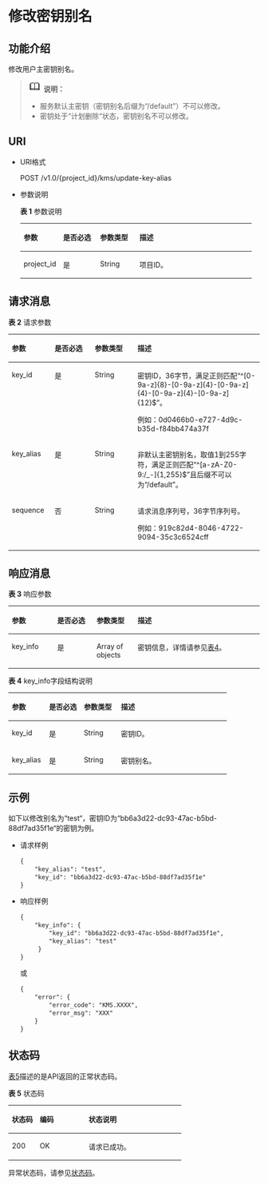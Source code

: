 # 修改密钥别名<a name="dew_02_0026"></a>

## 功能介绍<a name="section6685482991125"></a>

修改用户主密钥别名。

>![](public_sys-resources/icon-note.gif) **说明：** 
>-   服务默认主密钥（密钥别名后缀为“/default”）不可以修改。
>-   密钥处于“计划删除“状态，密钥别名不可以修改。

## URI<a name="section3191906891125"></a>

-   URI格式

    POST /v1.0/\{project\_id\}/kms/update-key-alias

-   参数说明

    **表 1**  参数说明

    <a name="table6116459691125"></a>
    <table><thead align="left"><tr id="row2741617991125"><th class="cellrowborder" valign="top" width="17%" id="mcps1.2.5.1.1"><p id="p611804291125"><a name="p611804291125"></a><a name="p611804291125"></a>参数</p>
    </th>
    <th class="cellrowborder" valign="top" width="16%" id="mcps1.2.5.1.2"><p id="p2579942291125"><a name="p2579942291125"></a><a name="p2579942291125"></a>是否必选</p>
    </th>
    <th class="cellrowborder" valign="top" width="17%" id="mcps1.2.5.1.3"><p id="p937843891125"><a name="p937843891125"></a><a name="p937843891125"></a>参数类型</p>
    </th>
    <th class="cellrowborder" valign="top" width="50%" id="mcps1.2.5.1.4"><p id="p2145602791125"><a name="p2145602791125"></a><a name="p2145602791125"></a>描述</p>
    </th>
    </tr>
    </thead>
    <tbody><tr id="row6021661291125"><td class="cellrowborder" valign="top" width="17%" headers="mcps1.2.5.1.1 "><p id="p4570740291125"><a name="p4570740291125"></a><a name="p4570740291125"></a>project_id</p>
    </td>
    <td class="cellrowborder" valign="top" width="16%" headers="mcps1.2.5.1.2 "><p id="p1131205291125"><a name="p1131205291125"></a><a name="p1131205291125"></a>是</p>
    </td>
    <td class="cellrowborder" valign="top" width="17%" headers="mcps1.2.5.1.3 "><p id="p4386100291125"><a name="p4386100291125"></a><a name="p4386100291125"></a>String</p>
    </td>
    <td class="cellrowborder" valign="top" width="50%" headers="mcps1.2.5.1.4 "><p id="p6308031091125"><a name="p6308031091125"></a><a name="p6308031091125"></a>项目ID。</p>
    </td>
    </tr>
    </tbody>
    </table>


## 请求消息<a name="section3085187891125"></a>

**表 2**  请求参数

<a name="table6419419691821"></a>
<table><thead align="left"><tr id="row3033405791821"><th class="cellrowborder" valign="top" width="17%" id="mcps1.2.5.1.1"><p id="p4113955391821"><a name="p4113955391821"></a><a name="p4113955391821"></a>参数</p>
</th>
<th class="cellrowborder" valign="top" width="16%" id="mcps1.2.5.1.2"><p id="p476054391821"><a name="p476054391821"></a><a name="p476054391821"></a>是否必选</p>
</th>
<th class="cellrowborder" valign="top" width="17%" id="mcps1.2.5.1.3"><p id="p4396951091821"><a name="p4396951091821"></a><a name="p4396951091821"></a>参数类型</p>
</th>
<th class="cellrowborder" valign="top" width="50%" id="mcps1.2.5.1.4"><p id="p5005970191821"><a name="p5005970191821"></a><a name="p5005970191821"></a>描述</p>
</th>
</tr>
</thead>
<tbody><tr id="row2830395191821"><td class="cellrowborder" valign="top" width="17%" headers="mcps1.2.5.1.1 "><p id="p3801801143225"><a name="p3801801143225"></a><a name="p3801801143225"></a>key_id</p>
</td>
<td class="cellrowborder" valign="top" width="16%" headers="mcps1.2.5.1.2 "><p id="p46233878143225"><a name="p46233878143225"></a><a name="p46233878143225"></a>是</p>
</td>
<td class="cellrowborder" valign="top" width="17%" headers="mcps1.2.5.1.3 "><p id="p7551153620218"><a name="p7551153620218"></a><a name="p7551153620218"></a>String</p>
</td>
<td class="cellrowborder" valign="top" width="50%" headers="mcps1.2.5.1.4 "><p id="p53956617143225"><a name="p53956617143225"></a><a name="p53956617143225"></a>密钥ID，36字节，满足正则匹配“^[0-9a-z]{8}-[0-9a-z]{4}-[0-9a-z]{4}-[0-9a-z]{4}-[0-9a-z]{12}$”。</p>
<p id="p10107472143225"><a name="p10107472143225"></a><a name="p10107472143225"></a>例如：0d0466b0-e727-4d9c-b35d-f84bb474a37f</p>
</td>
</tr>
<tr id="row601748291821"><td class="cellrowborder" valign="top" width="17%" headers="mcps1.2.5.1.1 "><p id="p13453928143217"><a name="p13453928143217"></a><a name="p13453928143217"></a>key_alias</p>
</td>
<td class="cellrowborder" valign="top" width="16%" headers="mcps1.2.5.1.2 "><p id="p23067306143217"><a name="p23067306143217"></a><a name="p23067306143217"></a>是</p>
</td>
<td class="cellrowborder" valign="top" width="17%" headers="mcps1.2.5.1.3 "><p id="p744193816210"><a name="p744193816210"></a><a name="p744193816210"></a>String</p>
</td>
<td class="cellrowborder" valign="top" width="50%" headers="mcps1.2.5.1.4 "><p id="p56512465143217"><a name="p56512465143217"></a><a name="p56512465143217"></a>非默认主密钥别名，取值1到255字符，满足正则匹配“^[a-zA-Z0-9:/_-]{1,255}$”且后缀不可以为“/default”。</p>
</td>
</tr>
<tr id="row315093291821"><td class="cellrowborder" valign="top" width="17%" headers="mcps1.2.5.1.1 "><p id="p5389896591821"><a name="p5389896591821"></a><a name="p5389896591821"></a>sequence</p>
</td>
<td class="cellrowborder" valign="top" width="16%" headers="mcps1.2.5.1.2 "><p id="p3451131791821"><a name="p3451131791821"></a><a name="p3451131791821"></a>否</p>
</td>
<td class="cellrowborder" valign="top" width="17%" headers="mcps1.2.5.1.3 "><p id="p4126174020210"><a name="p4126174020210"></a><a name="p4126174020210"></a>String</p>
</td>
<td class="cellrowborder" valign="top" width="50%" headers="mcps1.2.5.1.4 "><p id="p13154914142714"><a name="p13154914142714"></a><a name="p13154914142714"></a>请求消息序列号，36字节序列号。</p>
<p id="p4395331691821"><a name="p4395331691821"></a><a name="p4395331691821"></a>例如：919c82d4-8046-4722-9094-35c3c6524cff</p>
</td>
</tr>
</tbody>
</table>

## 响应消息<a name="section955024991125"></a>

**表 3**  响应参数

<a name="table7517184618545"></a>
<table><thead align="left"><tr id="row55181746125413"><th class="cellrowborder" valign="top" width="18.04%" id="mcps1.2.5.1.1"><p id="p1151811468544"><a name="p1151811468544"></a><a name="p1151811468544"></a>参数</p>
</th>
<th class="cellrowborder" valign="top" width="15.67%" id="mcps1.2.5.1.2"><p id="p145186465549"><a name="p145186465549"></a><a name="p145186465549"></a>是否必选</p>
</th>
<th class="cellrowborder" valign="top" width="16.35%" id="mcps1.2.5.1.3"><p id="p13518194615547"><a name="p13518194615547"></a><a name="p13518194615547"></a>参数类型</p>
</th>
<th class="cellrowborder" valign="top" width="49.94%" id="mcps1.2.5.1.4"><p id="p18518194625416"><a name="p18518194625416"></a><a name="p18518194625416"></a>描述</p>
</th>
</tr>
</thead>
<tbody><tr id="row951818462548"><td class="cellrowborder" valign="top" width="18.04%" headers="mcps1.2.5.1.1 "><p id="p1651844612541"><a name="p1651844612541"></a><a name="p1651844612541"></a>key_info</p>
</td>
<td class="cellrowborder" valign="top" width="15.67%" headers="mcps1.2.5.1.2 "><p id="p7518184665412"><a name="p7518184665412"></a><a name="p7518184665412"></a>是</p>
</td>
<td class="cellrowborder" valign="top" width="16.35%" headers="mcps1.2.5.1.3 "><p id="p165181046115411"><a name="p165181046115411"></a><a name="p165181046115411"></a>Array of objects</p>
</td>
<td class="cellrowborder" valign="top" width="49.94%" headers="mcps1.2.5.1.4 "><p id="p85181246135416"><a name="p85181246135416"></a><a name="p85181246135416"></a>密钥信息，详情请参见<a href="#table4661953591125">表4</a>。</p>
</td>
</tr>
</tbody>
</table>

**表 4**  key\_info字段结构说明

<a name="table4661953591125"></a>
<table><thead align="left"><tr id="row5741486791125"><th class="cellrowborder" valign="top" width="17%" id="mcps1.2.5.1.1"><p id="p2009266891125"><a name="p2009266891125"></a><a name="p2009266891125"></a>参数</p>
</th>
<th class="cellrowborder" valign="top" width="16%" id="mcps1.2.5.1.2"><p id="p2618658291125"><a name="p2618658291125"></a><a name="p2618658291125"></a>是否必选</p>
</th>
<th class="cellrowborder" valign="top" width="17%" id="mcps1.2.5.1.3"><p id="p1689338191125"><a name="p1689338191125"></a><a name="p1689338191125"></a>参数类型</p>
</th>
<th class="cellrowborder" valign="top" width="50%" id="mcps1.2.5.1.4"><p id="p4073839291125"><a name="p4073839291125"></a><a name="p4073839291125"></a>描述</p>
</th>
</tr>
</thead>
<tbody><tr id="row1147544291125"><td class="cellrowborder" valign="top" width="17%" headers="mcps1.2.5.1.1 "><p id="p708028792054"><a name="p708028792054"></a><a name="p708028792054"></a>key_id</p>
</td>
<td class="cellrowborder" valign="top" width="16%" headers="mcps1.2.5.1.2 "><p id="p1443169492054"><a name="p1443169492054"></a><a name="p1443169492054"></a>是</p>
</td>
<td class="cellrowborder" valign="top" width="17%" headers="mcps1.2.5.1.3 "><p id="p46508422023"><a name="p46508422023"></a><a name="p46508422023"></a>String</p>
</td>
<td class="cellrowborder" valign="top" width="50%" headers="mcps1.2.5.1.4 "><p id="p2811658392054"><a name="p2811658392054"></a><a name="p2811658392054"></a>密钥ID。</p>
</td>
</tr>
<tr id="row5657868491125"><td class="cellrowborder" valign="top" width="17%" headers="mcps1.2.5.1.1 "><p id="p2878556892054"><a name="p2878556892054"></a><a name="p2878556892054"></a>key_alias</p>
</td>
<td class="cellrowborder" valign="top" width="16%" headers="mcps1.2.5.1.2 "><p id="p1776938992054"><a name="p1776938992054"></a><a name="p1776938992054"></a>是</p>
</td>
<td class="cellrowborder" valign="top" width="17%" headers="mcps1.2.5.1.3 "><p id="p488214441922"><a name="p488214441922"></a><a name="p488214441922"></a>String</p>
</td>
<td class="cellrowborder" valign="top" width="50%" headers="mcps1.2.5.1.4 "><p id="p3003444392054"><a name="p3003444392054"></a><a name="p3003444392054"></a>密钥别名。</p>
</td>
</tr>
</tbody>
</table>

## 示例<a name="section32834116430"></a>

如下以修改别名为“test“，密钥ID为“bb6a3d22-dc93-47ac-b5bd-88df7ad35f1e“的密钥为例。

-   请求样例

    ```
    {
        "key_alias": "test",      
        "key_id": "bb6a3d22-dc93-47ac-b5bd-88df7ad35f1e"
    }
    ```

-   响应样例

    ```
    {
        "key_info": {           
            "key_id": "bb6a3d22-dc93-47ac-b5bd-88df7ad35f1e",
            "key_alias": "test"
         }
    }
    ```

    或

    ```
    {
        "error": {
            "error_code": "KMS.XXXX",
            "error_msg": "XXX"
        }
    }
    ```


## 状态码<a name="section3454223421"></a>

[表5](#dew_02_0012_zh-cn_topic_0079615001_table20596071)描述的是API返回的正常状态码。

**表 5**  状态码

<a name="dew_02_0012_zh-cn_topic_0079615001_table20596071"></a>
<table><thead align="left"><tr id="dew_02_0012_zh-cn_topic_0079615001_row9746163"><th class="cellrowborder" valign="top" width="16.16%" id="mcps1.2.4.1.1"><p id="dew_02_0012_p57545694203043"><a name="dew_02_0012_p57545694203043"></a><a name="dew_02_0012_p57545694203043"></a>状态码</p>
</th>
<th class="cellrowborder" valign="top" width="28.28%" id="mcps1.2.4.1.2"><p id="dew_02_0012_p4531342288"><a name="dew_02_0012_p4531342288"></a><a name="dew_02_0012_p4531342288"></a>编码</p>
</th>
<th class="cellrowborder" valign="top" width="55.559999999999995%" id="mcps1.2.4.1.3"><p id="dew_02_0012_p30689603203043"><a name="dew_02_0012_p30689603203043"></a><a name="dew_02_0012_p30689603203043"></a>状态说明</p>
</th>
</tr>
</thead>
<tbody><tr id="dew_02_0012_zh-cn_topic_0079615001_row48621261"><td class="cellrowborder" valign="top" width="16.16%" headers="mcps1.2.4.1.1 "><p id="dew_02_0012_zh-cn_topic_0079615001_p46008046"><a name="dew_02_0012_zh-cn_topic_0079615001_p46008046"></a><a name="dew_02_0012_zh-cn_topic_0079615001_p46008046"></a>200</p>
</td>
<td class="cellrowborder" valign="top" width="28.28%" headers="mcps1.2.4.1.2 "><p id="dew_02_0012_p7538425819"><a name="dew_02_0012_p7538425819"></a><a name="dew_02_0012_p7538425819"></a>OK</p>
</td>
<td class="cellrowborder" valign="top" width="55.559999999999995%" headers="mcps1.2.4.1.3 "><p id="dew_02_0012_p1885682315512"><a name="dew_02_0012_p1885682315512"></a><a name="dew_02_0012_p1885682315512"></a>请求已成功。</p>
</td>
</tr>
</tbody>
</table>

异常状态码，请参见[状态码](状态码.md)。

